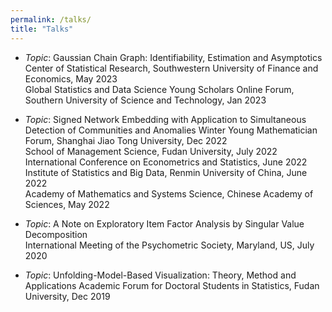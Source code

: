 ```yaml
---
permalink: /talks/
title: "Talks"
---
```


- *Topic*: Gaussian Chain Graph: Identifiability, Estimation and Asymptotics  
Center of Statistical Research, Southwestern University of Finance and Economics, May 2023  
Global Statistics and Data Science Young Scholars Online Forum, Southern University of Science and Technology, Jan 2023  

- *Topic*: Signed Network Embedding with Application to Simultaneous Detection of Communities and Anomalies
Winter Young Mathematician Forum, Shanghai Jiao Tong University, Dec 2022  
School of Management Science, Fudan University, July 2022
International Conference on Econometrics and Statistics, June 2022
Institute of Statistics and Big Data, Renmin University of China, June 2022  
Academy of Mathematics and Systems Science, Chinese Academy of Sciences, May 2022  


- *Topic*: A Note on Exploratory Item Factor Analysis by Singular Value Decomposition  
International Meeting of the Psychometric Society, Maryland, US, July 2020  

- *Topic*: Unfolding-Model-Based Visualization: Theory, Method and Applications
Academic Forum for Doctoral Students in Statistics, Fudan University, Dec 2019  



